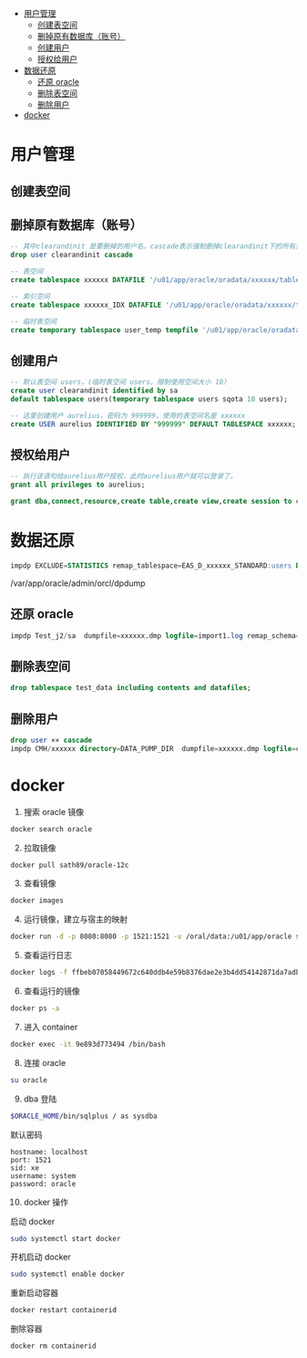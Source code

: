 <!-- @import "[TOC]" {cmd="toc" depthFrom=1 depthTo=6 orderedList=false} -->

<!-- code_chunk_output -->

- [用户管理](#用户管理)
  - [创建表空间](#创建表空间)
  - [删掉原有数据库（账号）](#删掉原有数据库账号)
  - [创建用户](#创建用户)
  - [授权给用户](#授权给用户)
- [数据还原](#数据还原)
  - [还原 oracle](#还原-oracle)
  - [删除表空间](#删除表空间)
  - [删除用户](#删除用户)
- [docker](#docker)

<!-- /code_chunk_output -->

# 用户管理

## 创建表空间

## 删掉原有数据库（账号）

```sql
-- 其中clearandinit 是要删掉的用户名，cascade表示强制删掉clearandinit下的所有对象
drop user clearandinit cascade
```

```sql
-- 表空间
create tablespace xxxxxx DATAFILE '/u01/app/oracle/oradata/xxxxxx/tablespace_kdda.dbf' size 100M autoextend on next 10M Maxsize unlimited;

-- 索引空间
create tablespace xxxxxx_IDX DATAFILE '/u01/app/oracle/oradata/xxxxxx/tablespace_kdda_idx.dbf' SIZE 100M AUTOEXTEND ON NEXT 10M MAXSIZE UNLIMITED;

-- 临时表空间
create temporary tablespace user_temp tempfile '/u01/app/oracle/oradata/xxxxxx/tablespace_kdda_idx_ods.dbf' size 100M autoextend on next 10M maxsize 100M;
```

## 创建用户

```sql
-- 默认表空间 users，(临时表空间 users，限制使用空间大小 10）
create user clearandinit identified by sa
default tablespace users(temporary tablespace users sqota 10 users);

-- 这里创建用户 aurelius，密码为 999999，使用的表空间名是 xxxxxx
create USER aurelius IDENTIFIED BY "999999" DEFAULT TABLESPACE xxxxxx;
```

## 授权给用户

```sql
-- 执行该语句给aurelius用户授权，此时aurelius用户就可以登录了。
grant all privileges to aurelius;

grant dba,connect,resource,create table,create view,create session to clearandinit;
```

# 数据还原

```sql
impdp EXCLUDE=STATISTICS remap_tablespace=EAS_D_xxxxxx_STANDARD:users DIRECTORY=DATA_PUMP_DIR DUMPFILE=xxxxxx.dmp remap_schema=xxxxxx:clearandinit table_exists_action=replace logfile=xxxxxx.log parallel=2
```

/var/app/oracle/admin/orcl/dpdump

## 还原 oracle

```sql
impdp Test_j2/sa  dumpfile=xxxxxx.dmp logfile=import1.log remap_schema=Test_j2:sa table_exists_action=replace
```

## 删除表空间

```sql
drop tablespace test_data including contents and datafiles;
```

## 删除用户

```sql
drop user ×× cascade
impdp CMH/xxxxxx directory=DATA_PUMP_DIR  dumpfile=xxxxxx.dmp logfile=cmh.log  table_exists_action=replace remap_schema=xxxxxx:CMH remap_tablespace=EAS_D_xxxxxx_STANDARD:test
```

# docker

1. 搜索 oracle 镜像

```bash
docker search oracle
```

2. 拉取镜像

```bash
docker pull sath89/oracle-12c
```

3. 查看镜像

```bash
docker images
```

4. 运行镜像，建立与宿主的映射

```bash
docker run -d -p 8080:8080 -p 1521:1521 -v /oral/data:/u01/app/oracle sath89/oracle-12c
```

5. 查看运行日志

```bash
docker logs -f ffbeb07058449672c640ddb4e59b8376dae2e3b4dd54142871da7adbc069ee79
```

6. 查看运行的镜像

```bash
docker ps -a
```

7. 进入 container

```bash
docker exec -it 9e893d773494 /bin/bash
```

8. 连接 oracle

```bash
su oracle
```

9. dba 登陆

```bash
$ORACLE_HOME/bin/sqlplus / as sysdba
```

默认密码

```
hostname: localhost
port: 1521
sid: xe
username: system
password: oracle
```

10. docker 操作

启动 docker

```bash
sudo systemctl start docker
```

开机启动 docker

```bash
sudo systemctl enable docker
```

重新启动容器

```bash
docker restart containerid
```

删除容器

```shell
docker rm containerid
```
